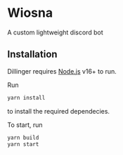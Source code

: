 # Wiosna
A custom lightweight discord bot



## Installation

Dillinger requires [Node.js](https://nodejs.org/) v16+ to run.

Run

```sh
yarn install
```
to install the required dependecies.

To start, run 

```sh
yarn build
yarn start
```

